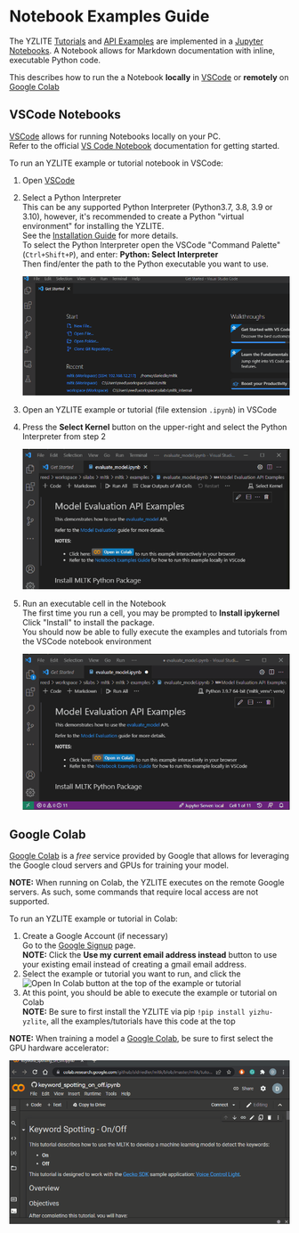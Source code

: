 # Notebook Examples Guide

The YZLITE [Tutorials](../tutorials.md) and [API Examples](../examples.md) are implemented in a [Jupyter Notebooks](https://jupyter.org/).
A Notebook allows for Markdown documentation with inline, executable Python code.

This describes how to run the a Notebook __locally__ in [VSCode](https://code.visualstudio.com) or __remotely__ on [Google Colab](https://colab.research.google.com/notebooks/welcome.ipynb)

## VSCode Notebooks

[VSCode](https://code.visualstudio.com) allows for running Notebooks locally on your PC.  
Refer to the official [VS Code Notebook](https://code.visualstudio.com/docs/datascience/jupyter-notebooks) documentation for getting started.

To run an YZLITE example or tutorial notebook in VSCode:

1. Open [VSCode](https://code.visualstudio.com)
2. Select a Python Interpreter  
   This can be any supported Python Interpreter (Python3.7, 3.8, 3.9 or 3.10), however, it's recommended to create a
   Python "virtual environment" for installing the YZLITE.  
   See the [Installation Guide](../installation.md) for more details.  
   To select the Python Interpreter open the VSCode "Command Palette" (`Ctrl+Shift+P`), and enter: __Python: Select Interpreter__  
   Then find/enter the path to the Python executable you want to use.  

   ![Select Python Interpreter](../img/select_python_interpreter.gif)

3. Open an YZLITE example or tutorial (file extension `.ipynb`) in VSCode
4. Press the __Select Kernel__ button on the upper-right and select the Python Interpreter from step 2

   ![Select Kernel](../img/select_kernel.gif)

5. Run an executable cell in the Notebook  
   The first time you run a cell, you may be prompted to __Install ipykernel__
   Click "Install" to install the package.  
   You should now be able to fully execute the examples and tutorials from the VSCode notebook environment

   ![Install Ipykernel](../img/install_ipykernel.gif)

## Google Colab

[Google Colab](https://colab.research.google.com/notebooks/welcome.ipynb) is a _free_ service provided by Google that allows for leveraging the Google cloud servers and GPUs for training your model.

__NOTE:__ When running on Colab, the YZLITE executes on the remote Google servers. As such, some commands that require local access are not supported.

To run an YZLITE example or tutorial in Colab:

1. Create a Google Account (if necessary)  
   Go to the [Google Signup](https://accounts.google.com/signup) page.  
   __NOTE:__ Click the __Use my current email address instead__ button to use your existing email instead of creating a gmail email address.
2. Select the example or tutorial you want to run, and click the ![Open In Colab](https://colab.research.google.com/assets/colab-badge.svg) button at the top of the example or tutorial
3. At this point, you should be able to execute the example or tutorial on Colab  
   __NOTE:__ Be sure to first install the YZLITE via pip `!pip install yizhu-yzlite`, all the examples/tutorials have this code at the top

__NOTE:__ When training a model a [Google Colab](https://colab.research.google.com/notebooks/welcome.ipynb), be sure to first select the GPU hardware accelerator:  

![GPU Accelerator](../img/colab_select_gpu.gif)
